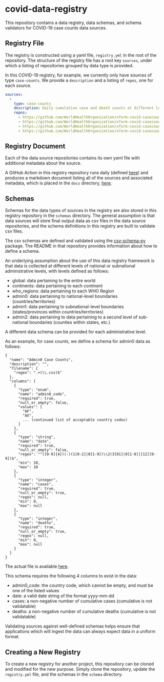 # covid-data-registry

This repository contains a data registry, data schemas, and schema validators for COVID-19 case counts data sources.

## Registry File

The registry is constructed using a yaml file, `registry.yml` in the root of the repository. The structure of the registry file has a root key `sources`, under which a listing of repositories grouped by data type is provided.

In this COVID-19 registry, for example, we currently only have sources of type `case-counts`. We provide a `description` and a listing of `repos`, one for each source.

```yaml
sources:
  -
    type: case-counts
    description: Daily cumulative case and death counts at different levels of geographic resolution
    repos:
      - https://github.com/WorldHealthOrganization/xform-covid-casecount-jhu
      - https://github.com/WorldHealthOrganization/xform-covid-casecount-ecdc
      - https://github.com/WorldHealthOrganization/xform-covid-casecount-who
      - https://github.com/WorldHealthOrganization/xform-covid-casecount-wom
```

## Registry Document

Each of the data source repositories contains its own yaml file with additional metadata about the source.

A GitHub Action in this registry repository runs daily (defined [here](https://github.com/WorldHealthOrganization/covid-data-registry/blob/master/.github/workflows/mkdocs_registry.yml)) and produces a markdown document listing all of the sources and associated metadata, which is placed in the `docs` directory, [here](https://github.com/WorldHealthOrganization/covid-data-registry/blob/master/docs/registry.md).

## Schemas

Schemas for the data types of sources in the registry are also stored in this registry repository in the `schemas` directory. The general assumption is that data sources will store final output data as csv files in the data source repositories, and the schema definitions in this registry are built to validate csv files.

The csv schemas are defined and validated using the [csv-schema-py](https://github.com/pcstout/csv-schema-py) package. The README in that repository provides information about how to define a schema.

An underlying assumption about the use of this data registry framework is that data is collected at different levels of national or subnational administrative levels, with levels defined as follows:

- global: data pertaining to the entire world
- continents: data pertaining to each continent
- who_regions: data pertaining to each WHO Region
- admin0: data pertaining to national-level boundaries (countries/territories)
- admin1: data pertaining to subnational-level boundaries (states/provinces within countries/territories)
- admin2: data pertaining to data pertaining to a second level of sub-national boundaries (counties within states, etc.)

A different data schema can be provided for each administrative level.

As an example, for case counts, we define a schema for admin0 data as follows:

```
{
  "name": "Admin0 Case Counts",
  "description": "",
  "filename": {
    "regex": ".+(\\.csv)$"
  },
  "columns": [
    {
      "type": "enum",
      "name": "admin0_code",
      "required": true,
      "null_or_empty": false,
      "values": [
        "AF",
        "AX",
        ... (continued list of acceptable country codes)
      ]
    },
    {
      "type": "string",
      "name": "date",
      "required": true,
      "null_or_empty": false,
      "regex": "^([0-9]{4})(-)(1[0-2]|0[1-9])\\2(3[01]|0[1-9]|[12][0-9])$",
      "min": 10,
      "max": 10
    },
    {
      "type": "integer",
      "name": "cases",
      "required": true,
      "null_or_empty": true,
      "regex": null,
      "min": 0,
      "max": null
    },
    {
      "type": "integer",
      "name": "deaths",
      "required": true,
      "null_or_empty": true,
      "regex": null,
      "min": 0,
      "max": null
    }
  ]
}
```

The actual file is available [here](https://github.com/WorldHealthOrganization/covid-data-registry/blob/master/schemas/case-counts/admin0/v1/admin0.json).

This schema requires the following 4 columns to exist in the data:

- admin0_code: the country code, which cannot be empty, and must be one of the listed values
- date: a valid date string of the format yyyy-mm-dd
- cases: a non-negative number of cumulative cases (cumulative is not validatable)
- deaths: a non-negative number of cumulative deaths (cumulative is not validatable)

Validating sources against well-defined schemas helps ensure that applications which will ingest the data can always expect data in a uniform format.

## Creating a New Registry

To create a new registry for another project, this repository can be cloned and modified for the new purpose. Simply clone the repository, update the `registry.yml` file, and the schemas in the `schema` directory.
